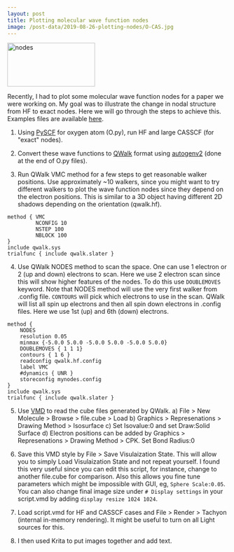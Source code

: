 ```yaml
---
layout: post
title: Plotting molecular wave function nodes
image: /post-data/2019-08-26-plotting-nodes/O-CAS.jpg
---
```


<img src="/post-data/2019-08-26-plotting-nodes/1.jpg" alt="nodes" title="nodes" width="200" height="100" />

Recently, I had to plot some molecular wave function nodes for a paper we were working on.
My goal was to illustrate the change in nodal structure from HF to exact nodes.
Here we will go through the steps to achieve this.
Examples files are available [here](/post-data/2019-08-26-plotting-nodes/post.tar.gz).

1. Using [PySCF](https://github.com/pyscf/pyscf) for oxygen atom (O.py), run HF and large CASSCF (for "exact" nodes).

2. Convert these wave functions to [QWalk](https://github.com/QWalk/mainline) format using [autogenv2](https://github.com/lkwagner/autogenv2) (done at the end of O.py files).

3. Run QWalk VMC method for a few steps to get reasonable walker positions. 
Use approximately ~10 walkers, since you might want to try different walkers to plot the wave function nodes since they depend on the electron positions. 
This is similar to a 3D object having different 2D shadows depending on the orientation (qwalk.hf).
```
method { VMC
         NCONFIG 10
         NSTEP 100
         NBLOCK 100
}
include qwalk.sys
trialfunc { include qwalk.slater }
```


4. Use QWalk NODES method to scan the space. 
One can use 1 electron or 2 (up and down) electrons to scan. 
Here we use 2 electron scan since this will show higher features of the nodes.
To do this use `DOUBLEMOVES` keyword. 
Note that NODES method will use the very first walker from .config file.
`CONTOURS` will pick which electrons to use in the scan.
QWalk will list all spin up electrons and then all spin down electrons in .config files.
Here we use 1st (up) and 6th (down) electrons.
```
method {
    NODES
    resolution 0.05
    minmax {-5.0.0 5.0.0 -5.0.0 5.0.0 -5.0.0 5.0.0}
    DOUBLEMOVES { 1 1 1}
    contours { 1 6 }
    readconfig qwalk.hf.config
    label VMC
    #dynamics { UNR }
    storeconfig mynodes.config
}
include qwalk.sys
trialfunc { include qwalk.slater }
```

5. Use [VMD](https://www.ks.uiuc.edu/Research/vmd/current/ig/ig.html) to read the cube files generated by QWalk.
   a) File > New Molecule > Browse > file.cube > Load
   b) Graphics > Represenations > Drawing Method > Isosurface
   c) Set Isovalue:0 and set Draw:Solid Surface
   d) Electron positions can be added by Graphics > Represenations > Drawing Method > CPK. Set Bond Radius:0

6. Save this VMD style by File > Save Visulaization State.
This will allow you to simply Load Visulaization State and not repeat yourself.
I found this very useful since you can edit this script, for instance, change to another file.cube for comparison.
Also this allows you fine tune parameters which might be impossible with GUI, eg, `Sphere Scale:0.05`.
You can also change final image size under `# Display settings` in your script.vmd by adding `display resize 1024 1024`.

7. Load script.vmd for HF and CASSCF cases and File > Render > Tachyon (internal in-memory rendering).
It might be useful to turn on all Light sources for this.

8. I then used Krita to put images together and add text.




